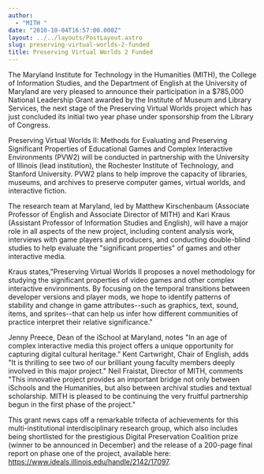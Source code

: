 ```yaml
---
author:
  - "MITH "
date: "2010-10-04T16:57:00.000Z"
layout: ../../layouts/PostLayout.astro
slug: preserving-virtual-worlds-2-funded
title: Preserving Virtual Worlds 2 Funded
---
```


The Maryland Institute for Technology in the Humanities (MITH), the College of Information Studies, and the Department of English at the University of Maryland are very pleased to announce their participation in a \$785,000 National Leadership Grant awarded by the Institute of Museum and Library Services, the next stage of the Preserving Virtual Worlds project which has just concluded its initial two year phase under sponsorship from the Library of Congress.

Preserving Virtual Worlds II: Methods for Evaluating and Preserving Significant Properties of Educational Games and Complex Interactive Environments (PVW2) will be conducted in partnership with the University of Illinois (lead institution), the Rochester Institute of Technology, and Stanford University. PVW2 plans to help improve the capacity of libraries, museums, and archives to preserve computer games, virtual worlds, and interactive fiction.

The research team at Maryland, led by Matthew Kirschenbaum (Associate Professor of English and Associate Director of MITH) and Kari Kraus (Assistant Professor of Information Studies and English), will have a major role in all aspects of the new project, including content analysis work, interviews with game players and producers, and conducting double-blind studies to help evaluate the "significant properties" of games and other interactive media.

Kraus states,"Preserving Virtual Worlds II proposes a novel methodology for studying the significant properties of video games and other complex interactive environments. By focusing on the temporal transitions between developer versions and player mods, we hope to identify patterns of stability and change in game attributes--such as graphics, text, sound, items, and sprites--that can help us infer how different communities of practice interpret their relative significance."

Jenny Preece, Dean of the iSchool at Maryland, notes "In an age of complex interactive media this project offers a unique opportunity for capturing digital cultural heritage.” Kent Cartwright, Chair of English, adds "It is thrilling to see two of our brilliant young faculty members deeply involved in this major project." Neil Fraistat, Director of MITH, comments "This innovative project provides an important bridge not only between iSchools and the Humanities, but also between archival studies and textual scholarship. MITH is pleased to be continuing the very fruitful partnership begun in the first phase of the project."

This grant news caps off a remarkable trifecta of achievements for this multi-institutional interdisciplinary research group, which also includes being shortlisted for the prestigious Digital Preservation Coalition prize (winner to be announced in December) and the release of a 200-page final report on phase one of the project, available here: <https://www.ideals.illinois.edu/handle/2142/17097>.
